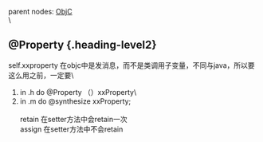 parent nodes: [ObjC](ObjC.html)\
\

@Property {.heading-level2}
---------

self.xxproperty
在objc中是发消息，而不是类调用子变量，不同与java，所以要这么用之前，一定要\
 1. in .h do @Property （）xxProperty\
 2. in .m do @synthesize xxProperty;\
 \
 retain 在setter方法中会retain一次\
 assign 在setter方法中不会retain
